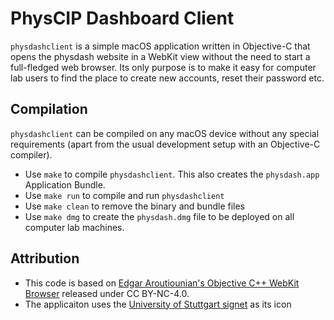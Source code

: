 # PhysCIP Dashboard Client
`physdashclient` is a simple macOS application written in Objective-C that opens the physdash website in a WebKit view without the need to start a full-fledged web browser. Its only purpose is to make it easy for computer lab users to find the place to create new accounts, reset their password etc.

## Compilation
`physdashclient` can be compiled on any macOS device without any special requirements (apart from the usual development setup with an Objective-C compiler).
* Use `make` to compile `physdashclient`. This also creates the `physdash.app` Application Bundle.
* Use `make run` to compile and run `physdashclient`
* Use `make clean` to remove the binary and bundle files
* Use `make dmg` to create the `physdash.dmg` file to be deployed on all computer lab machines.

## Attribution
* This code is based on [Edgar Aroutiounian's Objective C++ WebKit Browser](http://hyegar.com/2016/02/26/lets-make-a-browser/) released under CC BY-NC-4.0.
* The applicaiton uses the [University of Stuttgart signet](https://commons.wikimedia.org/wiki/File:Uni_stuttgart_signet.svg) as its icon
